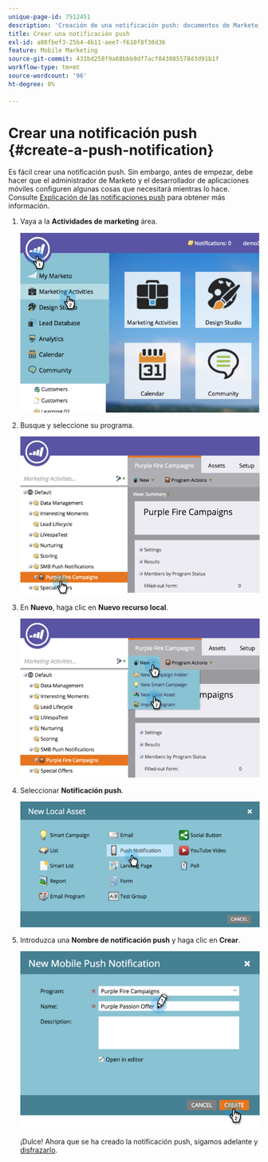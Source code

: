 ```yaml
---
unique-page-id: 7512451
description: 'Creación de una notificación push: documentos de Marketo, documentación del producto'
title: Crear una notificación push
exl-id: a08fbef3-25b4-4b11-aee7-f610f8f30d36
feature: Mobile Marketing
source-git-commit: 431bd258f9a68bbb9df7acf043085578d3d91b1f
workflow-type: tm+mt
source-wordcount: '96'
ht-degree: 0%

---
```


# Crear una notificación push {#create-a-push-notification}

Es fácil crear una notificación push. Sin embargo, antes de empezar, debe hacer que el administrador de Marketo y el desarrollador de aplicaciones móviles configuren algunas cosas que necesitará mientras lo hace. Consulte [Explicación de las notificaciones push](/help/marketo/product-docs/mobile-marketing/push-notifications/understanding-push-notifications.md) para obtener más información.

1. Vaya a la **Actividades de marketing** área.

   ![](assets/image2015-4-22-18-3a46-3a14.png)

1. Busque y seleccione su programa.

   ![](assets/image2015-4-23-13-3a31-3a43.png)

1. En **Nuevo**, haga clic en **Nuevo recurso local**.

   ![](assets/image2015-4-23-13-3a33-3a20.png)

1. Seleccionar **Notificación push**.

   ![](assets/image2015-4-23-13-3a35-3a6.png)

1. Introduzca una **Nombre de notificación push** y haga clic en **Crear**.

   ![](assets/image2015-4-23-13-3a36-3a56.png)

   ¡Dulce! Ahora que se ha creado la notificación push, sigamos adelante y [disfrazarlo](/help/marketo/product-docs/mobile-marketing/push-notifications/configure-mobile-push-notification.md).
